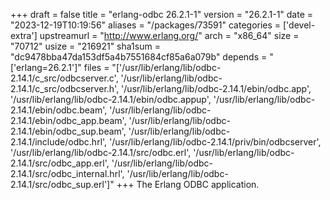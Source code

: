 +++
draft = false
title = "erlang-odbc 26.2.1-1"
version = "26.2.1-1"
date = "2023-12-19T10:19:56"
aliases = "/packages/73591"
categories = ['devel-extra']
upstreamurl = "http://www.erlang.org/"
arch = "x86_64"
size = "70712"
usize = "216921"
sha1sum = "dc9478bba47da153df5a4b7551684cf85a6a079b"
depends = "['erlang=26.2.1']"
files = "['/usr/lib/erlang/lib/odbc-2.14.1/c_src/odbcserver.c', '/usr/lib/erlang/lib/odbc-2.14.1/c_src/odbcserver.h', '/usr/lib/erlang/lib/odbc-2.14.1/ebin/odbc.app', '/usr/lib/erlang/lib/odbc-2.14.1/ebin/odbc.appup', '/usr/lib/erlang/lib/odbc-2.14.1/ebin/odbc.beam', '/usr/lib/erlang/lib/odbc-2.14.1/ebin/odbc_app.beam', '/usr/lib/erlang/lib/odbc-2.14.1/ebin/odbc_sup.beam', '/usr/lib/erlang/lib/odbc-2.14.1/include/odbc.hrl', '/usr/lib/erlang/lib/odbc-2.14.1/priv/bin/odbcserver', '/usr/lib/erlang/lib/odbc-2.14.1/src/odbc.erl', '/usr/lib/erlang/lib/odbc-2.14.1/src/odbc_app.erl', '/usr/lib/erlang/lib/odbc-2.14.1/src/odbc_internal.hrl', '/usr/lib/erlang/lib/odbc-2.14.1/src/odbc_sup.erl']"
+++
The Erlang ODBC application.
